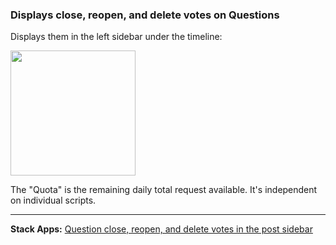 ### Displays close, reopen, and delete votes on Questions

Displays them in the left sidebar under the timeline:

<img src="https://i.stack.imgur.com/DE60C.png" height="200">

The "Quota" is the remaining daily total request available. It's independent on individual scripts.

---

**Stack Apps:** [Question close, reopen, and delete votes in the post sidebar](https://stackapps.com/questions/9170/question-close-reopen-and-delete-votes-in-the-post-sidebar)